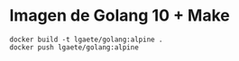 # Imagen de Golang 10 + Make

```
docker build -t lgaete/golang:alpine .
docker push lgaete/golang:alpine
```